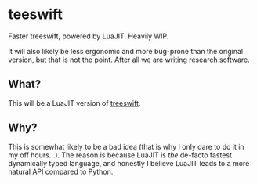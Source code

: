 teeswift
=================

Faster treeswift, powered by LuaJIT. Heavily WIP.

It will also likely be less ergonomic and more
bug-prone than the original version, but that is
not the point. After all we are writing research software.

## What?

This will be a LuaJIT version of [treeswift](https://github.com/niemasd/TreeSwift).

## Why?

This is somewhat likely to be a bad idea (that is
why I only dare to do it in my off hours...). The
reason is because LuaJIT is *the* de-facto fastest dynamically typed
language, and honestly I believe LuaJIT
leads to a more natural API compared to Python.